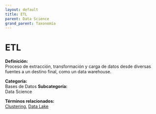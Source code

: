 ```yaml
---
layout: default
title: ETL
parent: Data Science
grand_parent: Taxonomía
---
```


# ETL

**Definición:**  
Proceso de extracción, transformación y carga de datos desde diversas fuentes a un destino final, como un data warehouse.

**Categoría:**  
Bases de Datos 
**Subcategoría:**  
Data Science

**Términos relacionados:**  
[Clustering](https://maleniski.github.io/diccionario-angl-tec-mx/docs/taxonomia/bases-de-datos/data-science/clustering.html), [Data Lake](https://maleniski.github.io/diccionario-angl-tec-mx/docs/taxonomia/bases-de-datos/data-science/data-lake.html)
